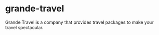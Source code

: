 # grande-travel
Grande Travel is a company that provides travel packages to make your travel spectacular.
